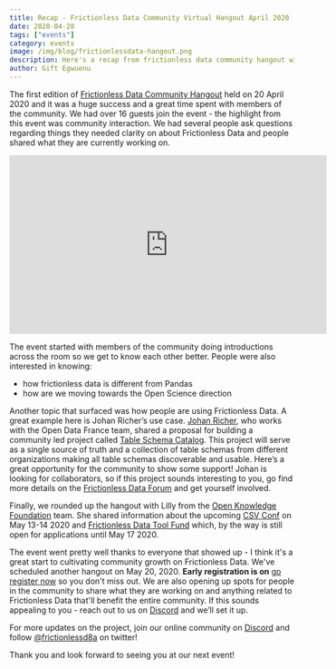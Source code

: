 ```yaml
---
title: Recap - Frictionless Data Community Virtual Hangout April 2020
date: 2020-04-28
tags: ["events"]
category: events
image: /img/blog/frictionlessdata-hangout.png
description: Here's a recap from frictionless data community hangout with highlights and video recording.
author: Gift Egwuenu
---
```


The first edition of [Frictionless Data Community Hangout][announcement] held on 20 April 2020 and it was a huge success and a great time spent with members of the community. 
We had over 16 guests join the event - the highlight from this event was community interaction. We had several people ask questions regarding things they needed clarity on about Frictionless Data and people shared what they are currently working on.

<iframe width="560" height="315" src="https://www.youtube.com/embed/DueOBc532B8" frameborder="0" allow="accelerometer; autoplay; encrypted-media; gyroscope; picture-in-picture" allowfullscreen></iframe>

[announcement]: https://frictionlessdata.io/blog/2020/04/16/annoucing-frictionless-data-virtual-hangout/

The event started with members of the community doing introductions across the room so we get to know each other better. People were also interested in knowing:

-   how frictionless data is different from Pandas
-   how are we moving towards the Open Science direction

Another topic that surfaced was how people are using Frictionless Data. A great example here is Johan Richer’s use case. [Johan Richer](https://twitter.com/JohanRicher), who works with the Open Data France team, shared a proposal for building a community led project called [Table Schema Catalog](https://frictionlessdata.io/blog/2020/04/23/table-schema-catalog). This project will serve as a single source of truth and a collection of table schemas from different organizations making all table schemas discoverable and usable. Here’s a great opportunity for the community to show some support! Johan is looking for collaborators, so if this project sounds interesting to you, go find more details on the [Frictionless Data Forum](https://github.com/frictionlessdata/forum/issues/5) and get yourself involved.

Finally, we rounded up the hangout with Lilly from the [Open Knowledge Foundation](https://okfn.org/) team. She shared information about the upcoming [CSV Conf](https://csvconf.com/) on May 13-14 2020 and [Frictionless Data Tool Fund](https://blog.okfn.org/2020/03/02/announcing-the-2020-frictionless-data-tool-fund/) which, by the way is still open for applications until May 17 2020.

The event went pretty well thanks to everyone that showed up - I think it's a great start to cultivating community growth on Frictionless Data. We've scheduled another hangout on May 20, 2020. **Early registration is on** [go register now](https://us02web.zoom.us/meeting/register/tZMsf-qrrjopHtGZwMyM7tCmp_YyPlNms6wK) so you don't miss out. We are also opening up spots for people in the community to share what they are working on and anything related to Frictionless Data that'll benefit the entire community. If this sounds appealing to you - reach out to us on [Discord](https://discordapp.com/invite/Sewv6av) and we’ll set it up.

For more updates on the project, join our online community on [Discord](https://discordapp.com/invite/Sewv6av) and follow [@frictionlessd8a](https://twitter.com/frictionlessd8a) on twitter!

Thank you and look forward to seeing you at our next event!

